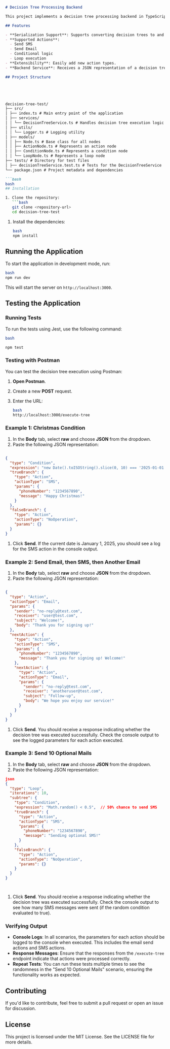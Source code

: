 

```markdown
# Decision Tree Processing Backend

This project implements a decision tree processing backend in TypeScript. It allows users to define and execute tailored business logic through a JSON representation of decision trees.

## Features

- **Serialization Support**: Supports converting decision trees to and from JSON.
- **Supported Actions**:
  - Send SMS
  - Send Email
  - Conditional logic
  - Loop execution
- **Extensibility**: Easily add new action types.
- **Backend Service**: Receives a JSON representation of a decision tree, deserializes it, and executes it.

## Project Structure





decision-tree-test/
├── src/
│ ├── index.ts # Main entry point of the application
│ ├── services/
│ │ └── DecisionTreeService.ts # Handles decision tree execution logic
│ ├── utils/
│ │ └── Logger.ts # Logging utility
│ ├── models/
│ │ ├── Node.ts # Base class for all nodes
│ │ ├── ActionNode.ts # Represents an action node
│ │ ├── ConditionNode.ts # Represents a condition node
│ │ └── LoopNode.ts # Represents a loop node
├── tests/ # Directory for test files
│ ├── decisionTreeService.test.ts # Tests for the DecisionTreeService
└── package.json # Project metadata and dependencies

```bash
bash
## Installation

1. Clone the repository:
   ```bash
   git clone <repository-url>
   cd decision-tree-test

```

1. Install the dependencies:
    
    ```bash
    bash
    npm install
    
    ```
    

## Running the Application

To start the application in development mode, run:

```bash
bash
npm run dev

```

This will start the server on `http://localhost:3000`.

## Testing the Application

### Running Tests

To run the tests using Jest, use the following command:

```bash
bash

npm test

```

### Testing with Postman

You can test the decision tree execution using Postman:

1. **Open Postman**.
2. Create a new **POST** request.
3. Enter the URL:
    
    ```bash
    bash
    http://localhost:3000/execute-tree
    
    ```
    

### Example 1: Christmas Condition

1. In the **Body** tab, select **raw** and choose **JSON** from the dropdown.
2. Paste the following JSON representation:

```json

{
  "type": "Condition",
  "expression": "new Date().toISOString().slice(0, 10) === '2025-01-01'",
  "trueBranch": {
    "type": "Action",
    "actionType": "SMS",
    "params": {
      "phoneNumber": "1234567890",
      "message": "Happy Christmas!"
    }
  },
  "falseBranch": {
    "type": "Action",
    "actionType": "NoOperation",
    "params": {}
  }
}

```

1. Click **Send**. If the current date is January 1, 2025, you should see a log for the SMS action in the console output.

### Example 2: Send Email, then SMS, then Another Email

1. In the **Body** tab, select **raw** and choose **JSON** from the dropdown.
2. Paste the following JSON representation:

```json

{
  "type": "Action",
  "actionType": "Email",
  "params": {
    "sender": "no-reply@test.com",
    "receiver": "user@test.com",
    "subject": "Welcome!",
    "body": "Thank you for signing up!"
  },
  "nextAction": {
    "type": "Action",
    "actionType": "SMS",
    "params": {
      "phoneNumber": "1234567890",
      "message": "Thank you for signing up! Welcome!"
    },
    "nextAction": {
      "type": "Action",
      "actionType": "Email",
      "params": {
        "sender": "no-reply@test.com",
        "receiver": "anotheruser@test.com",
        "subject": "Follow-up",
        "body": "We hope you enjoy our service!"
      }
    }
  }
}

```

1. Click **Send**. You should receive a response indicating whether the decision tree was executed successfully. Check the console output to see the logged parameters for each action executed.

### Example 3: Send 10 Optional Mails

1. In the **Body** tab, select **raw** and choose **JSON** from the dropdown.
2. Paste the following JSON representation:

```json
json
{
  "type": "Loop",
  "iterations": 10,
  "subtree": {
    "type": "Condition",
    "expression": "Math.random() < 0.5",  // 50% chance to send SMS
    "trueBranch": {
      "type": "Action",
      "actionType": "SMS",
      "params": {
        "phoneNumber": "1234567890",
        "message": "Sending optional SMS!"
      }
    },
    "falseBranch": {
      "type": "Action",
      "actionType": "NoOperation",
      "params": {}
    }
  }
}




```

1. Click **Send**. You should receive a response indicating whether the decision tree was executed successfully. Check the console output to see how many SMS messages were sent (if the random condition evaluated to true).

### Verifying Output

- **Console Logs**: In all scenarios, the parameters for each action should be logged to the console when executed. This includes the email send actions and SMS actions.
- **Response Messages**: Ensure that the responses from the `/execute-tree` endpoint indicate that actions were processed correctly.
- **Repeat Tests**: You can run these tests multiple times to see the randomness in the "Send 10 Optional Mails" scenario, ensuring the functionality works as expected.

## Contributing

If you'd like to contribute, feel free to submit a pull request or open an issue for discussion.

## License

This project is licensed under the MIT License. See the LICENSE file for more details.
